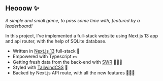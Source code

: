 ## Heooow ✨
*A simple and small game, to pass some time with, featured by a leaderboard!*

In this project, I've implemented a full-stack website using Next.js 13 app and api router, with the help of SQLite database.
- Written in [Next.js 13](https://nextjs.org/) full-stack 🩵
- Empowered with Typescript 💷
- Getting fresh data from the back-end with [SWR](https://swr.vercel.app/) 👨🏻‍🦱
- Styled with [TailwindCSS](https://tailwindcss.com/) 🦄
- Backed by Next.js API route, with all the new features 🧝🏻‍♀️
